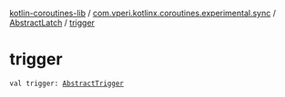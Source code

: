 [kotlin-coroutines-lib](../../index.md) / [com.vperi.kotlinx.coroutines.experimental.sync](../index.md) / [AbstractLatch](index.md) / [trigger](./trigger.md)

# trigger

`val trigger: `[`AbstractTrigger`](../-abstract-trigger/index.md)